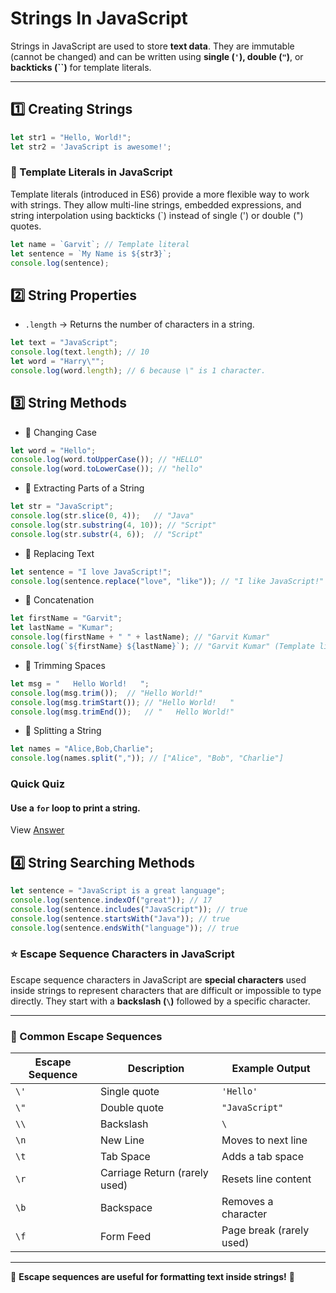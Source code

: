 # Strings In JavaScript
Strings in JavaScript are used to store **text data**. They are immutable (cannot be changed) and can be written using **single (`'`), double (`"`)**, or **backticks (\``)** for template literals.

---

## 1️⃣ **Creating Strings**
```js
let str1 = "Hello, World!";
let str2 = 'JavaScript is awesome!';
```
### 📌 Template Literals in JavaScript
Template literals (introduced in ES6) provide a more flexible way to work with strings. They allow multi-line strings, embedded expressions, and string interpolation using backticks (`) instead of single (') or double (") quotes.
```js
let name = `Garvit`; // Template literal
let sentence = `My Name is ${str3}`;
console.log(sentence);
```

## 2️⃣ String Properties
- `.length` → Returns the number of characters in a string.
```js
let text = "JavaScript";
console.log(text.length); // 10
let word = "Harry\"";
console.log(word.length); // 6 because \" is 1 character.
```

## 3️⃣ String Methods
- 🔹 Changing Case
```js
let word = "Hello";
console.log(word.toUpperCase()); // "HELLO"
console.log(word.toLowerCase()); // "hello"
```

- 🔹 Extracting Parts of a String
```js
let str = "JavaScript";
console.log(str.slice(0, 4));   // "Java"
console.log(str.substring(4, 10)); // "Script"
console.log(str.substr(4, 6));  // "Script"
```

- 🔹 Replacing Text
```js
let sentence = "I love JavaScript!";
console.log(sentence.replace("love", "like")); // "I like JavaScript!"
```

- 🔹 Concatenation
```js
let firstName = "Garvit";
let lastName = "Kumar";
console.log(firstName + " " + lastName); // "Garvit Kumar"
console.log(`${firstName} ${lastName}`); // "Garvit Kumar" (Template literals)
```

- 🔹 Trimming Spaces
```js
let msg = "   Hello World!   ";
console.log(msg.trim());  // "Hello World!"
console.log(msg.trimStart()); // "Hello World!   "
console.log(msg.trimEnd());   // "   Hello World!"
```

- 🔹 Splitting a String
```js
let names = "Alice,Bob,Charlie";
console.log(names.split(",")); // ["Alice", "Bob", "Charlie"]
```

### Quick Quiz
#### Use a `for` loop to print a string.
View [Answer](/08_Strings/quiz_Answer.js)

## 4️⃣ String Searching Methods
```js
let sentence = "JavaScript is a great language";
console.log(sentence.indexOf("great")); // 17
console.log(sentence.includes("JavaScript")); // true
console.log(sentence.startsWith("Java")); // true
console.log(sentence.endsWith("language")); // true
```

### ⭐ Escape Sequence Characters in JavaScript  

Escape sequence characters in JavaScript are **special characters** used inside strings to represent characters that are difficult or impossible to type directly. They start with a **backslash (`\`)** followed by a specific character.

---

### 📌 Common Escape Sequences  

| Escape Sequence | Description                 | Example Output       |
|----------------|-----------------------------|----------------------|
| `\'`          | Single quote                 | `'Hello'`           |
| `\"`          | Double quote                 | `"JavaScript"`      |
| `\\`          | Backslash                     | `\`                 |
| `\n`          | New Line                      | Moves to next line  |
| `\t`          | Tab Space                     | Adds a tab space    |
| `\r`          | Carriage Return (rarely used) | Resets line content |
| `\b`          | Backspace                     | Removes a character |
| `\f`          | Form Feed                     | Page break (rarely used) |

---
🚀 **Escape sequences are useful for formatting text inside strings!** 🎯  




